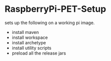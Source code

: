 # RaspberryPi-PET-Setup

sets up the following on a working pi image.

+ install maven
+ install workspace
+ install archetype
+ install utility scripts
+ preload all the release jars




